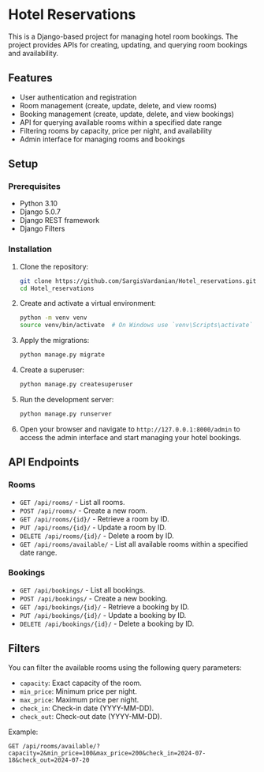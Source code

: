 # Hotel Reservations

This is a Django-based project for managing hotel room bookings. The project provides APIs for creating, updating, and querying room bookings and availability.

## Features

- User authentication and registration
- Room management (create, update, delete, and view rooms)
- Booking management (create, update, delete, and view bookings)
- API for querying available rooms within a specified date range
- Filtering rooms by capacity, price per night, and availability
- Admin interface for managing rooms and bookings

## Setup

### Prerequisites

- Python 3.10
- Django 5.0.7
- Django REST framework
- Django Filters

### Installation

1. Clone the repository:
    ```bash
    git clone https://github.com/SargisVardanian/Hotel_reservations.git
    cd Hotel_reservations
    ```

2. Create and activate a virtual environment:
    ```bash
    python -m venv venv
    source venv/bin/activate  # On Windows use `venv\Scripts\activate`
    ```

3. Apply the migrations:
    ```bash
    python manage.py migrate
    ```

4. Create a superuser:
    ```bash
    python manage.py createsuperuser
    ```

5. Run the development server:
    ```bash
    python manage.py runserver
    ```

6. Open your browser and navigate to `http://127.0.0.1:8000/admin` to access the admin interface and start managing your hotel bookings.

## API Endpoints

### Rooms

- `GET /api/rooms/` - List all rooms.
- `POST /api/rooms/` - Create a new room.
- `GET /api/rooms/{id}/` - Retrieve a room by ID.
- `PUT /api/rooms/{id}/` - Update a room by ID.
- `DELETE /api/rooms/{id}/` - Delete a room by ID.
- `GET /api/rooms/available/` - List all available rooms within a specified date range.

### Bookings

- `GET /api/bookings/` - List all bookings.
- `POST /api/bookings/` - Create a new booking.
- `GET /api/bookings/{id}/` - Retrieve a booking by ID.
- `PUT /api/bookings/{id}/` - Update a booking by ID.
- `DELETE /api/bookings/{id}/` - Delete a booking by ID.

## Filters

You can filter the available rooms using the following query parameters:

- `capacity`: Exact capacity of the room.
- `min_price`: Minimum price per night.
- `max_price`: Maximum price per night.
- `check_in`: Check-in date (YYYY-MM-DD).
- `check_out`: Check-out date (YYYY-MM-DD).

Example:

```http
GET /api/rooms/available/?capacity=2&min_price=100&max_price=200&check_in=2024-07-18&check_out=2024-07-20

